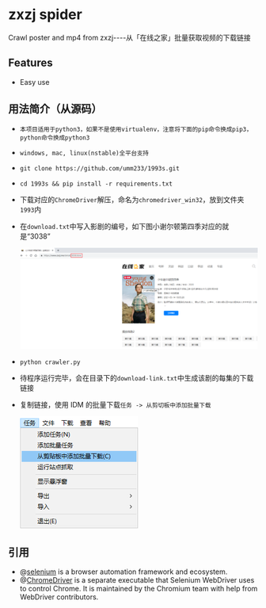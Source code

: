 # zxzj spider
Crawl poster and mp4 from zxzj----从「在线之家」批量获取视频的下载链接

## Features
+ Easy use

## 用法简介（从源码）

- ```本项目适用于python3，如果不是使用virtualenv，注意将下面的pip命令换成pip3，python命令换成python3```

- ```windows, mac, linux(nstable)全平台支持```

- ```git clone https://github.com/umm233/1993s.git ```

- ```cd 1993s && pip install -r requirements.txt```

- 下载对应的`ChromeDriver`解压，命名为`chromedriver_win32`，放到文件夹`1993`内

- 在`download.txt`中写入影剧的编号，如下图小谢尔顿第四季对应的就是“3038”

  ![](./png/get-num.png)

- ```python crawler.py```

- 待程序运行完毕，会在目录下的`download-link.txt`中生成该剧的每集的下载链接

- 复制链接，使用 IDM 的批量下载`任务 -> 从剪切板中添加批量下载`

  ![](./png/idm-multi.png)


## 引用

- @[selenium](https://github.com/SeleniumHQ/selenium) is a browser automation framework and ecosystem.
- @[ChromeDriver](https://chromedriver.chromium.org/) is a separate executable that Selenium WebDriver uses to control Chrome. It is maintained by the Chromium team with help from WebDriver contributors.
